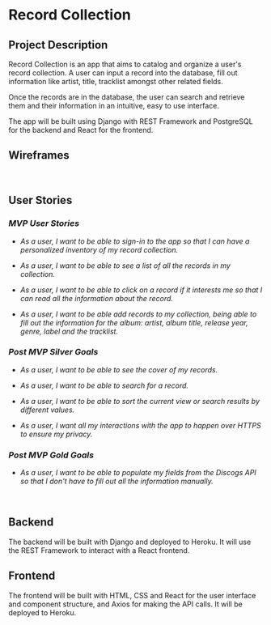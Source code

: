 # Record Collection

## Project Description

Record Collection is an app that aims to catalog and organize a user's record collection. A user can input a record into the database, fill out information like artist, title, tracklist amongst other related fields.

Once the records are in the database, the user can search and retrieve them and their information in an intuitive, easy to use interface.

The app will be built using Django with REST Framework and PostgreSQL for the backend and React for the frontend.

## Wireframes

<br>

## User Stories

### _MVP User Stories_

- _As a user, I want to be able to sign-in to the app so that I can have a personalized inventory of my record collection._

- _As a user, I want to be able to see a list of all the records in my collection._

- _As a user, I want to be able to click on a record if it interests me so that I can read all the information about the record._

- _As a user, I want to be able add records to my collection, being able to fill out the information for the album: artist, album title, release year, genre, label and the tracklist._

### _Post MVP Silver Goals_

- _As a user, I want to be able to see the cover of my records._

- _As a user, I want to be able to search for a record._

- _As a user, I want to be able to sort the current view or search results by different values._

- _As a user, I want all my interactions with the app to happen over HTTPS to ensure my privacy._

### _Post MVP Gold Goals_

- _As a user, I want to be able to populate my fields from the Discogs API so that I don't have to fill out all the information manually._

<br>

## Backend

The backend will be built with Django and deployed to Heroku. It will use the REST Framework to interact with a React frontend.

## Frontend

The frontend will be built with HTML, CSS and React for the user interface and component structure, and Axios for making the API calls. It will be deployed to Heroku.
